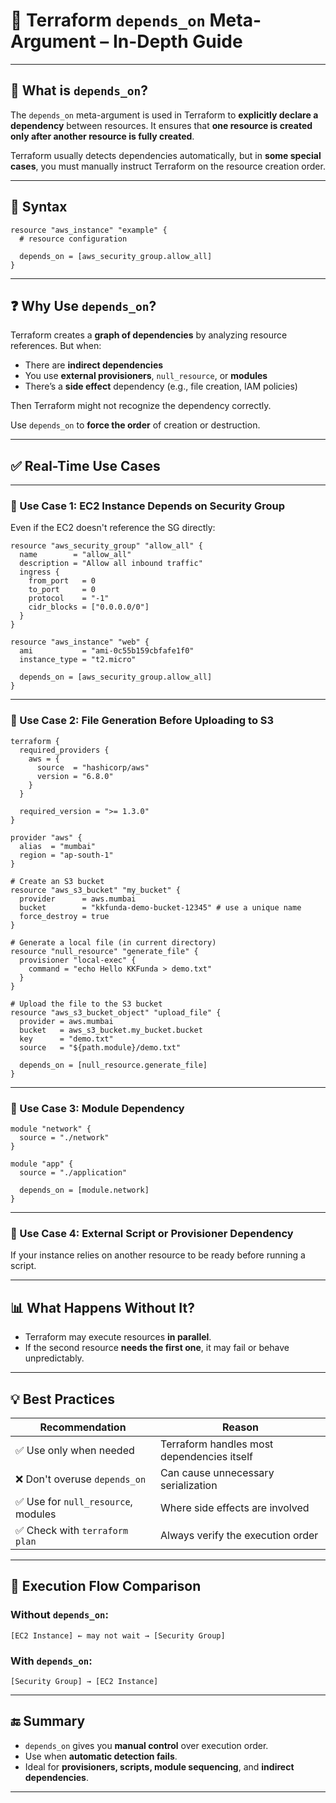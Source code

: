 # 🧱 Terraform `depends_on` Meta-Argument – In-Depth Guide

---

## 📌 What is `depends_on`?

The `depends_on` meta-argument is used in Terraform to **explicitly declare a dependency** between resources. It ensures that **one resource is created only after another resource is fully created**.

Terraform usually detects dependencies automatically, but in **some special cases**, you must manually instruct Terraform on the resource creation order.

---

## 🧾 Syntax

```hcl
resource "aws_instance" "example" {
  # resource configuration

  depends_on = [aws_security_group.allow_all]
}
````

---

## ❓ Why Use `depends_on`?

Terraform creates a **graph of dependencies** by analyzing resource references. But when:

* There are **indirect dependencies**
* You use **external provisioners**, `null_resource`, or **modules**
* There’s a **side effect** dependency (e.g., file creation, IAM policies)

Then Terraform might not recognize the dependency correctly.

Use `depends_on` to **force the order** of creation or destruction.

---

## ✅ Real-Time Use Cases

---

### 🔹 Use Case 1: EC2 Instance Depends on Security Group

Even if the EC2 doesn't reference the SG directly:

```hcl
resource "aws_security_group" "allow_all" {
  name        = "allow_all"
  description = "Allow all inbound traffic"
  ingress {
    from_port   = 0
    to_port     = 0
    protocol    = "-1"
    cidr_blocks = ["0.0.0.0/0"]
  }
}

resource "aws_instance" "web" {
  ami           = "ami-0c55b159cbfafe1f0"
  instance_type = "t2.micro"

  depends_on = [aws_security_group.allow_all]
}
```

---

### 🔹 Use Case 2: File Generation Before Uploading to S3

```hcl
terraform {
  required_providers {
    aws = {
      source  = "hashicorp/aws"
      version = "6.8.0"
    }
  }

  required_version = ">= 1.3.0"
}

provider "aws" {
  alias  = "mumbai"
  region = "ap-south-1"
}

# Create an S3 bucket
resource "aws_s3_bucket" "my_bucket" {
  provider      = aws.mumbai
  bucket        = "kkfunda-demo-bucket-12345" # use a unique name
  force_destroy = true
}

# Generate a local file (in current directory)
resource "null_resource" "generate_file" {
  provisioner "local-exec" {
    command = "echo Hello KKFunda > demo.txt"
  }
}

# Upload the file to the S3 bucket
resource "aws_s3_bucket_object" "upload_file" {
  provider = aws.mumbai
  bucket   = aws_s3_bucket.my_bucket.bucket
  key      = "demo.txt"
  source   = "${path.module}/demo.txt"

  depends_on = [null_resource.generate_file]
}

```

---

### 🔹 Use Case 3: Module Dependency

```hcl
module "network" {
  source = "./network"
}

module "app" {
  source = "./application"

  depends_on = [module.network]
}
```

---

### 🔹 Use Case 4: External Script or Provisioner Dependency

If your instance relies on another resource to be ready before running a script.

---

## 📊 What Happens Without It?

* Terraform may execute resources **in parallel**.
* If the second resource **needs the first one**, it may fail or behave unpredictably.

---

## 💡 Best Practices

| Recommendation                     | Reason                                     |
| ---------------------------------- | ------------------------------------------ |
| ✅ Use only when needed             | Terraform handles most dependencies itself |
| ❌ Don't overuse `depends_on`       | Can cause unnecessary serialization        |
| ✅ Use for `null_resource`, modules | Where side effects are involved            |
| ✅ Check with `terraform plan`      | Always verify the execution order          |

---

## 🔄 Execution Flow Comparison

### Without `depends_on`:

```
[EC2 Instance] ← may not wait → [Security Group]
```

### With `depends_on`:

```
[Security Group] → [EC2 Instance]
```

---

## 🔚 Summary

* `depends_on` gives you **manual control** over execution order.
* Use when **automatic detection fails**.
* Ideal for **provisioners, scripts, module sequencing**, and **indirect dependencies**.

---

